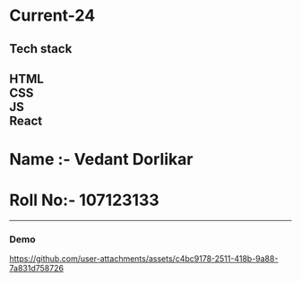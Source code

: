 # Current-24

## Tech stack
HTML<br>
CSS<br>JS<br>React<br>
---
# Name :- Vedant Dorlikar<br>
# Roll No:- 107123133<br>
___
### Demo


https://github.com/user-attachments/assets/c4bc9178-2511-418b-9a88-7a831d758726


